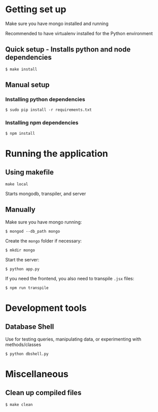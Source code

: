 # Getting set up

Make sure you have mongo installed and running

Recommended to have virtualenv installed for the Python environment

## Quick setup - Installs python and node dependencies
```
$ make install
```

## Manual setup
### Installing python dependencies
```
$ sudo pip install -r requirements.txt
```

### Installing npm dependencies
```
$ npm install
```

# Running the application

## Using makefile
```
make local
```
Starts mongodb, transpiler, and server

## Manually
Make sure you have mongo running:
```
$ mongod --db_path mongo
```
Create the `mongo` folder if necessary:
```
$ mkdir mongo
```
Start the server:
```
$ python app.py
```

If you need the frontend, you also need to transpile `.jsx` files:
```
$ npm run transpile
```

# Development tools
## Database Shell
Use for testing queries, manipulating data, or experimenting with
methods/classes
```
$ python dbshell.py
```

# Miscellaneous
## Clean up compiled files
```
$ make clean
```
